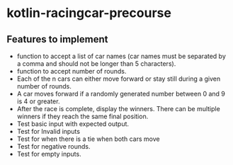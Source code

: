 # kotlin-racingcar-precourse
## Features to implement
- function to accept a list of car names (car names must be separated by a comma and should not be longer than 5 characters).
- function to accept number of rounds.
- Each of the n cars can either move forward or stay still during a given number of rounds.
- A car moves forward if a randomly generated number between 0 and 9 is 4 or greater.
- After the race is complete, display the winners. There can be multiple winners if they reach the same final position.
- Test basic input with expected output.
- Test for Invalid inputs
- Test for when there is a tie when both cars move
- Test for negative rounds.
- Test for empty inputs.